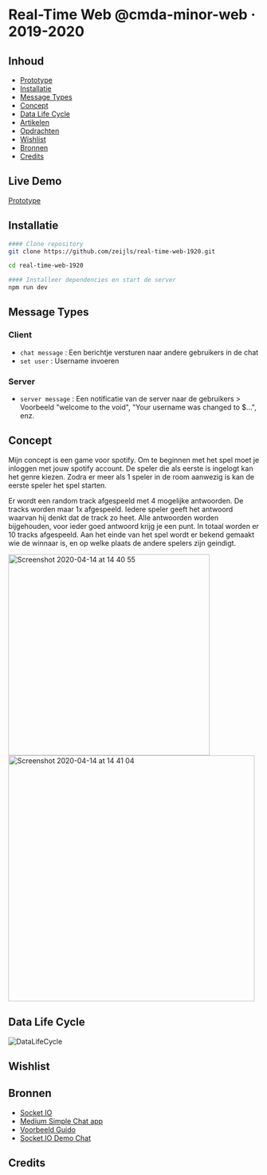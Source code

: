 # Real-Time Web @cmda-minor-web · 2019-2020

## Inhoud

- [Prototype](#Prototype)
- [Installatie](#Installatie)
- [Message Types](#Message-Types)
- [Concept](#Concept)
- [Data Life Cycle](#Data-Life-Cycle)
- [Artikelen](#Artikelen)
- [Opdrachten](#Opdrachten)
- [Wishlist](#Wishlist)
- [Bronnen](#Bronnen)
- [Credits](#Credits)

## Live Demo

[Prototype](https://real-time-web-simone.herokuapp.com/)

## Installatie

```bash
#### Clone repository
git clone https://github.com/zeijls/real-time-web-1920.git

cd real-time-web-1920

#### Installeer dependencies en start de server
npm run dev
```

## Message Types

### Client

- `chat message` : Een berichtje versturen naar andere gebruikers in de chat
- `set user` : Username invoeren

### Server

- `server message` : Een notificatie van de server naar de gebruikers > Voorbeeld "welcome to the void", "Your username was changed to \$...", enz.

## Concept

Mijn concept is een game voor spotify. Om te beginnen met het spel moet je inloggen met jouw spotify account. De speler die als eerste is ingelogt kan het genre kiezen. Zodra er meer als 1 speler in de room aanwezig is kan de eerste speler het spel starten.

Er wordt een random track afgespeeld met 4 mogelijke antwoorden. De tracks worden maar 1x afgespeeld. Iedere speler geeft het antwoord waarvan hij denkt dat de track zo heet. Alle antwoorden worden bijgehouden, voor ieder goed antwoord krijg je een punt. In totaal worden er 10 tracks afgespeeld. Aan het einde van het spel wordt er bekend gemaakt wie de winnaar is, en op welke plaats de andere spelers zijn geindigt.

<img width="404" alt="Screenshot 2020-04-14 at 14 40 55" src="https://user-images.githubusercontent.com/45422060/79226102-1f936380-7e5e-11ea-8520-337e707a9bfe.png">
<img width="494" alt="Screenshot 2020-04-14 at 14 41 04" src="https://user-images.githubusercontent.com/45422060/79226111-21f5bd80-7e5e-11ea-9e16-9167bbe7a23c.png">

## Data Life Cycle

![DataLifeCycle](https://user-images.githubusercontent.com/45422060/79563053-565eb900-80ac-11ea-9aa1-4b233c3ae76b.png)

## Wishlist

## Bronnen

- [Socket IO](https://socket.io/get-started/chat/)
- [Medium Simple Chat app](https://medium.com/@noufel.gouirhate/build-a-simple-chat-app-with-node-js-and-socket-io-ea716c093088)
- [Voorbeeld Guido](https://github.com/guidobouman/rtw-chat)
- [Socket.IO Demo Chat](https://github.com/socketio/socket.io/tree/master/examples/chat)

## Credits
